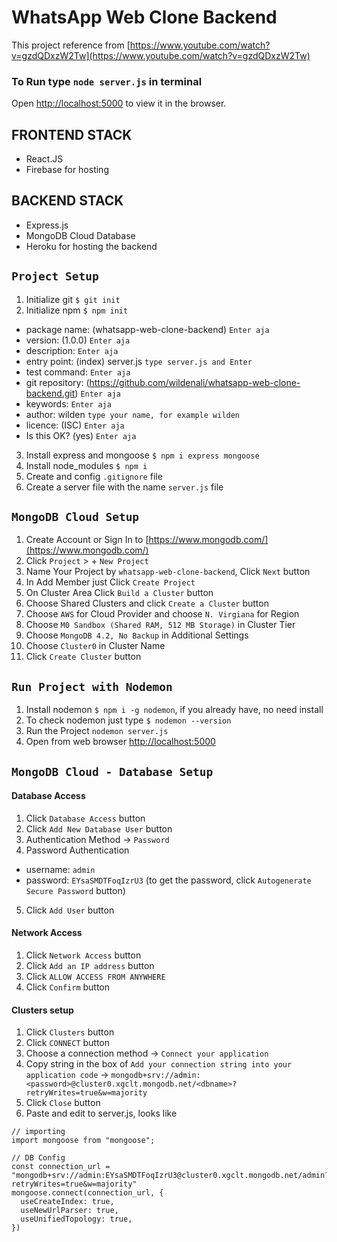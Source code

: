 # WhatsApp Web Clone Backend

This project reference from [https://www.youtube.com/watch?v=gzdQDxzW2Tw](https://www.youtube.com/watch?v=gzdQDxzW2Tw)

### To Run type `node server.js` in terminal

Open [http://localhost:5000](http://localhost:5000) to view it in the browser.

## FRONTEND STACK

- React.JS
- Firebase for hosting

## BACKEND STACK

- Express.js
- MongoDB Cloud Database
- Heroku for hosting the backend

## `Project Setup`

1. Initialize git `$ git init`
2. Initialize npm `$ npm init`

- package name: (whatsapp-web-clone-backend) `Enter aja`
- version: (1.0.0) `Enter aja`
- description: `Enter aja`
- entry point: (index) server.js `type server.js and Enter`
- test command: `Enter aja`
- git repository: (https://github.com/wildenali/whatsapp-web-clone-backend.git) `Enter aja`
- keywords: `Enter aja`
- author: wilden `type your name, for example wilden`
- licence: (ISC) `Enter aja`
- Is this OK? (yes) `Enter aja`

3. Install express and mongoose `$ npm i express mongoose`
4. Install node_modules `$ npm i`
5. Create and config `.gitignore` file
6. Create a server file with the name `server.js` file

## `MongoDB Cloud Setup`

1. Create Account or Sign In to [https://www.mongodb.com/](https://www.mongodb.com/)
2. Click `Project` > + `New Project`
3. Name Your Project by `whatsapp-web-clone-backend`, Click `Next` button
4. In Add Member just Click `Create Project`
5. On Cluster Area Click `Build a Cluster` button
6. Choose Shared Clusters and click `Create a Cluster` button
7. Choose `AWS` for Cloud Provider and choose `N. Virgiana` for Region
8. Choose `M0 Sandbox (Shared RAM, 512 MB Storage)` in Cluster Tier
9. Choose `MongoDB 4.2, No Backup` in Additional Settings
10. Choose `Cluster0` in Cluster Name
11. Click `Create Cluster` button

## `Run Project with Nodemon`

1. Install nodemon `$ npm i -g nodemon`, if you already have, no need install
2. To check nodemon just type `$ nodemon --version`
3. Run the Project `nodemon server.js`
4. Open from web browser [http://localhost:5000](http://localhost:5000)

## `MongoDB Cloud - Database Setup`

#### Database Access

1. Click `Database Access` button
2. Click `Add New Database User` button
3. Authentication Method -> `Password`
4. Password Authentication

- username: `admin`
- password: `EYsaSMDTFoqIzrU3` (to get the password, click `Autogenerate Secure Password` button)

5. Click `Add User` button

#### Network Access

1. Click `Network Access` button
2. Click `Add an IP address` button
3. Click `ALLOW ACCESS FROM ANYWHERE`
4. Click `Confirm` button

#### Clusters setup

1. Click `Clusters` button
2. Click `CONNECT` button
3. Choose a connection method -> `Connect your application`
4. Copy string in the box of `Add your connection string into your application code` -> `mongodb+srv://admin:<password>@cluster0.xgclt.mongodb.net/<dbname>?retryWrites=true&w=majority`
5. Click `Close` button
6. Paste and edit to server.js, looks like

```
// importing
import mongoose from "mongoose";

// DB Config
const connection_url = "mongodb+srv://admin:EYsaSMDTFoqIzrU3@cluster0.xgclt.mongodb.net/admin?retryWrites=true&w=majority"
mongoose.connect(connection_url, {
  useCreateIndex: true,
  useNewUrlParser: true,
  useUnifiedTopology: true,
})
```
